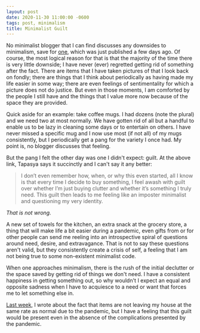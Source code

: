 ```yaml
---
layout: post
date: 2020-11-30 11:00:00 -0600
tags: post, minimalism
title: Minimalist Guilt
---
```


No minimalist blogger that I can find discusses any downsides to minimalism, save for [one](https://heartofavocado.com/minimalism-struggles-part-ii-feeling-guilty-for-every-single-purchase-you-make/), which was just published a few days ago. Of course, the most logical reason for that is that the majority of the time there is very little downside; I have never (ever) regretted getting rid of something after the fact. There are items that I have taken pictures of that I look back on fondly; there are things that I think about periodically as having made my life easier in some way; there are even feelings of sentimentality for which a picture does not do justice. But even in those moments, I am comforted by the people I still have and the things that I value more now because of the space they are provided.

Quick aside for an example: take coffee mugs. I had dozens (note the plural) and we need two at most normally. We have gotten rid of all but a handful to enable us to be lazy in cleaning some days or to entertain on others. I have never missed a specific mug and I now use most (if not all) of my mugs consistently, but I periodically get a pang for the variety I once had. My point is, no blogger discusses that feeling.

But the pang I felt the other day was one I didn't expect: guilt. At the above link, Tapasya says it succinctly and I can't say it any better:

> I don’t even remember how, when, or why this even started, all I know is that every time I decide to buy something, I feel awash with guilt over whether I’m just buying clutter and whether it’s something I truly need. This guilt then leads to me feeling like an imposter minimalist and questioning my very identity.

*That is not wrong.*

A new set of towels for the kitchen, an extra snack at the grocery store, a thing that will make life a bit easier during a pandemic, even gifts from or for other people can send me reeling into an introspective spiral of questions around need, desire, and extravagance. That is not to say these questions aren't valid, but they consistently create a crisis of self, a feeling that I am not being true to some non-existent minimalist code.

When one approaches minimalism, there is the rush of the initial declutter or the space saved by getting rid of things we don't need. I have a consistent happiness in getting something out, so why wouldn't I expect an equal and opposite sadness when I have to acquiesce to a need or want that forces me to let something else in.

[Last week](/2020/11/minimalism-during-a-pandemic), I wrote about the fact that items are not leaving my house at the same rate as normal due to the pandemic, but I have a feeling that this guilt would be present even in the absence of the complications presented by the pandemic.